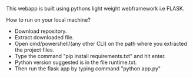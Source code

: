 This webapp is built using pythons light weight webframework i.e FLASK.

How to run on your local machine?
* Download repository.
* Extract downloaded file.
* Open cmd/powershell/(any other CLI) on the path where you extracted the project files.
* Type the command "pip install requirements.txt" and hit enter.
* Python version suggested is in the file runtime.txt.
* Then run the flask app by typing command "python app.py"
